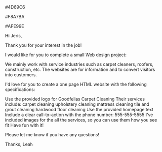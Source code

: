 #4D69C6


#F8A7BA


#AFE99E


Hi Jeris,



Thank you for your interest in the job!



I would like for you to complete a small Web design project:



We mainly work with service industries such as carpet cleaners, roofers, construction, etc. The websites are for information and to convert visitors into customers. 



I'd love for you to create a one page HTML website with the following specifications:

Use the provided logo for Goodfellas Carpet Cleaning
Their services include:
carpet cleaning
upholstery cleaning
mattress cleaning
tile and grout cleaning
hardwood floor cleaning
Use the provided homepage text
Include a clear call-to-action with the phone number: 555-555-5555
I've included images for the all the services, so you can use them how you see fit
Have fun with it!


Please let me know if you have any questions!








Thanks,
Leah